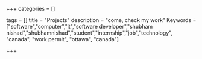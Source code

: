 +++
categories = []

tags = []
title = "Projects"
description = "come, check my work"
Keywords = ["software","computer","it","software developer","shubham nishad","shubhamnishad","student","internship","job","technology", "canada", "work permit", "ottawa", "canada"]

+++

